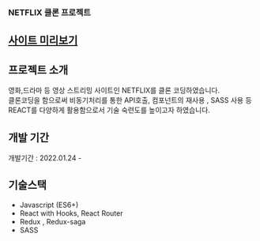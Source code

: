 ### NETFLIX 클론 프로젝트

## [사이트 미리보기][link]

[link]: https://neflix-clonecoding.firebaseapp.com/


## 프로젝트 소개
영화,드라마 등 영상 스트리밍 사이트인  NETFLIX를 클론 코딩하였습니다.</br>
클론코딩을 함으로써 비동기처리를 통한 API호출, 컴포넌트의 재사용 , SASS 사용 등</br> 
REACT를 다양하게 활용함으로서 기술 숙련도를 높이고자 하였습니다.</br>

## 개발 기간

개발기간 : 2022.01.24 - 

## 기술스택

- Javascript (ES6+)
- React with Hooks, React Router
- Redux , Redux-saga
- SASS

